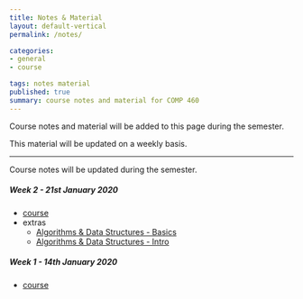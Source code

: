 ```yaml
---
title: Notes & Material
layout: default-vertical
permalink: /notes/

categories:
- general
- course

tags: notes material
published: true
summary: course notes and material for COMP 460
---
```


Course notes and material will be added to this page during the semester.

This material will be updated on a weekly basis.

***

Course notes will be updated during the semester.

##### Week 2 - 21st January 2020
  * [course](/assets/docs/2020/comp460-week2.pdf)
  * extras
    * [Algorithms & Data Structures - Basics](/assets/docs/extras/notes-alg-ds-basic.pdf)
    * [Algorithms & Data Structures - Intro](/assets/docs/extras/notes-alg-ds-intro.pdf)

##### Week 1 - 14th January 2020
  * [course](/assets/docs/2020/comp460-week1.pdf)